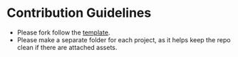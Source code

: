 # Contribution Guidelines
* Please fork follow the [template](/projects/template/template.md).
* Please make a separate folder for each project, as it helps keep the repo clean if there are attached assets.